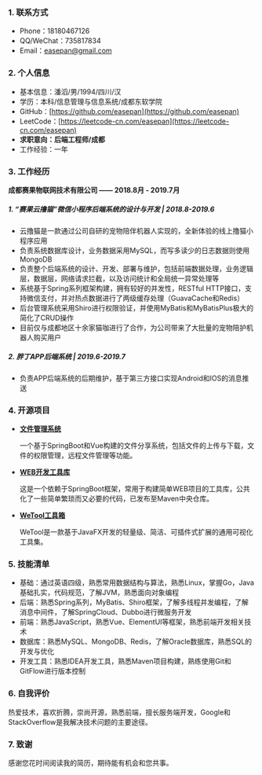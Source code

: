 ### 1. 联系方式

- Phone：18180467126
- QQ/WeChat：735817834
- Email：easepan@gmail.com

### 2. 个人信息
- 基本信息：潘滔/男/1994/四川/汉
- 学历：本科/信息管理与信息系统/成都东软学院
- GitHub：[https://github.com/easepan](https://github.com/easepan)
- LeetCode：[https://leetcode-cn.com/easepan](https://leetcode-cn.com/easepan)
- **求职意向：后端工程师/成都**
- 工作经验：一年

### 3. 工作经历

**成都赛果物联网技术有限公司 —— 2018.8月 - 2019.7月**

##### 1. “赛果云撸猫”微信小程序后端系统的设计与开发 | 2018.8-2019.6

- 云撸猫是一款通过公司自研的宠物陪伴机器人实现的，全新体验的线上撸猫小程序应用
- 负责系统数据库设计，业务数据采用MySQL，而写多读少的日志数据则使用MongoDB
- 负责整个后端系统的设计、开发、部署与维护，包括前端数据处理，业务逻辑层，数据层，网络请求拦截，以及访问统计和全局统一异常处理等
- 系统基于Spring系列框架构建，拥有较好的并发性，RESTful HTTP接口，支持微信支付，并对热点数据进行了两级缓存处理（GuavaCache和Redis）
- 后台管理系统采用Shiro进行权限验证，并使用MyBatis和MyBatisPlus极大的简化了CRUD操作
- 目前仅与成都地区十余家猫咖进行了合作，为公司带来了大批量的宠物陪护机器人购买用户

##### 2. 胖丁APP后端系统 | 2019.6-2019.7

- 负责APP后端系统的后期维护，基于第三方接口实现Android和IOS的消息推送

### 4. 开源项目

- [**文件管理系统**](https://github.com/code4everything/efo)

    一个基于SpringBoot和Vue构建的文件分享系统，包括文件的上传与下载，文件的权限管理，远程文件管理等功能。

- [**WEB开发工具库**](https://github.com/code4everything/boot-surface)

    这是一个依赖于SpringBoot框架，常用于构建简单WEB项目的工具库，公共化了一些简单繁琐而又必要的代码，已发布至Maven中央仓库。
    
- [**WeTool工具箱**](https://gitee.com/code4everything/wetool)

    WeTool是一款基于JavaFX开发的轻量级、简洁、可插件式扩展的通用可视化工具集。

### 5. 技能清单

- 基础：通过英语四级，熟悉常用数据结构与算法，熟悉Linux，掌握Go，Java基础扎实，代码规范，了解JVM，熟悉面向对象编程
- 后端：熟悉Spring系列，MyBatis、Shiro框架，了解多线程并发编程，了解消息中间件，了解SpringCloud、Dubbo进行微服务开发
- 前端：熟悉JavaScript，熟悉Vue、ElementUI等框架，熟悉前端开发相关技术
- 数据库：熟悉MySQL、MongoDB、Redis，了解Oracle数据库，熟悉SQL的开发与优化
- 开发工具：熟悉IDEA开发工具，熟悉Maven项目构建，熟练使用Git和GitFlow进行版本控制

### 6. 自我评价

热爱技术，喜欢折腾，崇尚开源，熟悉前端，擅长服务端开发，Google和StackOverflow是我解决技术问题的主要途径。

### 7. 致谢

感谢您花时间阅读我的简历，期待能有机会和您共事。
